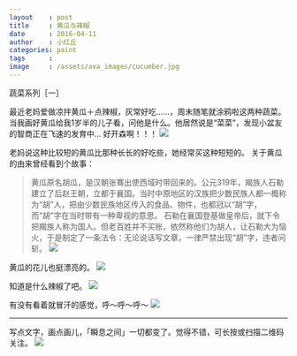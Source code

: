 ```yaml
---
layout    : post
title     : 黄瓜与辣椒
date      : 2016-04-11
author    : 小红丘
categories: paint
tags      :
image     : /assets/ava_images/cucumber.jpg
---
```


蔬菜系列［一］

最近老妈爱做凉拌黄瓜＋点辣椒，灰常好吃......，周末随笔就涂鸦啦这两种蔬菜。当我画好黄瓜给我1岁半的儿子看，问他是什么。他居然说是“菜菜”，发现小盆友的智商正在飞速的发育中... 好开森啊！！！
![](/assets/ava_images/cucumber-01.jpg)

老妈说这种比较短的黄瓜比那种长长的好吃些，她经常买这种短短的。
关于黄瓜的由来曾经看到个故事：

  > 黄瓜原名胡瓜，是汉朝张骞出使西域时带回来的。公元319年，羯族人石勒建立了后赵王朝，立都于襄国。当时中原地区的汉族把少数民族人都一概称为“胡”人，把由少数民族地区传入的食品、物件，也都冠以“胡”字，而“胡”字在当时带有一种卑视的意思。
  > 石勒在襄国登基做皇帝后，就下令把羯族人称为国人。但老百姓并不买账，依然称他们为胡人，让石勒大为恼火，于是制定了一条法令：无论说话写文章，一律严禁出现“胡”字，违者问斩。
![](/assets/ava_images/cucumber-02.jpg)

黄瓜的花儿也挺漂亮的。
![](/assets/ava_images/cucumber-03.jpg)

知道是什么辣椒了吧。
![](/assets/ava_images/cucumber-04.jpg)

有没有看着就冒汗的感觉，呼～呼～呼～
![](/assets/ava_images/cucumber-05.jpg)


---

写点文字，画点画儿，「瞬息之间」一切都变了。觉得不错，可长按或扫描二维码关注。
![](/assets/images/qrcode_wechat_avatar.jpg)
